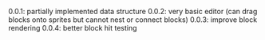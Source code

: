 0.0.1: partially implemented data structure
0.0.2: very basic editor (can drag blocks onto sprites but cannot nest or connect blocks)
0.0.3: improve block rendering
0.0.4: better block hit testing